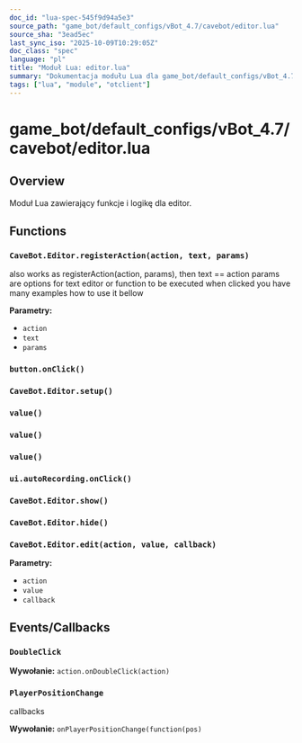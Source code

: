 ```yaml
---
doc_id: "lua-spec-545f9d94a5e3"
source_path: "game_bot/default_configs/vBot_4.7/cavebot/editor.lua"
source_sha: "3ead5ec"
last_sync_iso: "2025-10-09T10:29:05Z"
doc_class: "spec"
language: "pl"
title: "Moduł Lua: editor.lua"
summary: "Dokumentacja modułu Lua dla game_bot/default_configs/vBot_4.7/cavebot/editor.lua"
tags: ["lua", "module", "otclient"]
---
```


# game_bot/default_configs/vBot_4.7/cavebot/editor.lua

## Overview

Moduł Lua zawierający funkcje i logikę dla editor.

## Functions

### `CaveBot.Editor.registerAction(action, text, params)`

also works as registerAction(action, params), then text == action params are options for text editor or function to be executed when clicked you have many examples how to use it bellow

**Parametry:**

- `action`
- `text`
- `params`

### `button.onClick()`

### `CaveBot.Editor.setup()`

### `value()`

### `value()`

### `value()`

### `ui.autoRecording.onClick()`

### `CaveBot.Editor.show()`

### `CaveBot.Editor.hide()`

### `CaveBot.Editor.edit(action, value, callback)`

**Parametry:**

- `action`
- `value`
- `callback`

## Events/Callbacks

### `DoubleClick`

**Wywołanie:** `action.onDoubleClick(action)`

### `PlayerPositionChange`

callbacks

**Wywołanie:** `onPlayerPositionChange(function(pos)`
